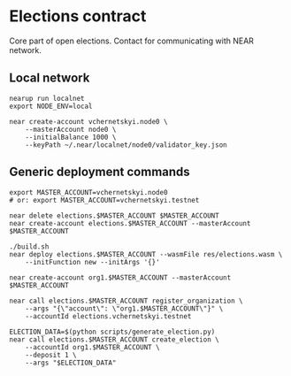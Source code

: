 # Elections contract

Core part of open elections. Contact for communicating with NEAR network.

## Local network

```shell
nearup run localnet
export NODE_ENV=local

near create-account vchernetskyi.node0 \
    --masterAccount node0 \
    --initialBalance 1000 \
    --keyPath ~/.near/localnet/node0/validator_key.json
```

## Generic deployment commands

```shell
export MASTER_ACCOUNT=vchernetskyi.node0
# or: export MASTER_ACCOUNT=vchernetskyi.testnet

near delete elections.$MASTER_ACCOUNT $MASTER_ACCOUNT
near create-account elections.$MASTER_ACCOUNT --masterAccount $MASTER_ACCOUNT

./build.sh
near deploy elections.$MASTER_ACCOUNT --wasmFile res/elections.wasm \
    --initFunction new --initArgs '{}'

near create-account org1.$MASTER_ACCOUNT --masterAccount $MASTER_ACCOUNT

near call elections.$MASTER_ACCOUNT register_organization \
    --args "{\"account\": \"org1.$MASTER_ACCOUNT\"}" \
    --accountId elections.vchernetskyi.testnet

ELECTION_DATA=$(python scripts/generate_election.py)
near call elections.$MASTER_ACCOUNT create_election \
    --accountId org1.$MASTER_ACCOUNT \
    --deposit 1 \
    --args "$ELECTION_DATA"
```

